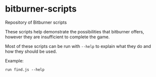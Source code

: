# bitburner-scripts
Repository of Bitburner scripts

These scripts help demonstrate the possibilities that bitburner offers, however
they are insufficient to complete the game.

Most of these scripts can be run with `--help` to explain what they do and how they should be used.

Example:

	run find.js --help